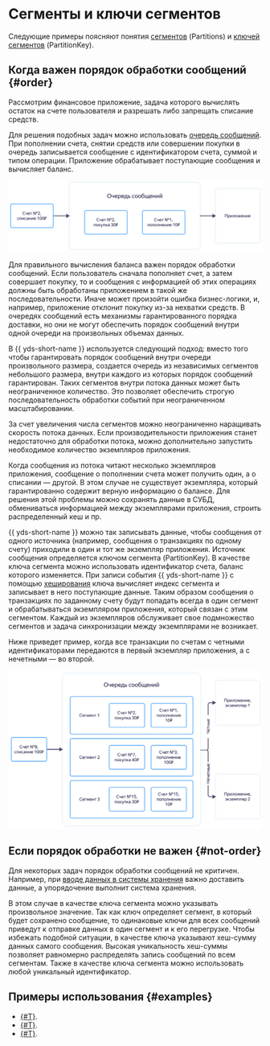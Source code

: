 # Сегменты и ключи сегментов

Следующие примеры поясняют понятия [сегментов](glossary.md#hard) (Partitions) и [ключей сегментов](glossary.md#partition-key) (PartitionKey).

## Когда важен порядок обработки сообщений {#order}

Рассмотрим финансовое приложение, задача которого вычислять остаток на счете пользователя и разрешать либо запрещать списание средств.

Для решения подобных задач можно использовать [очередь сообщений](../../message-queue/concepts/queue.md). При пополнении счета, снятии средств или совершении покупки в очередь записывается сообщение с идентификатором счета, суммой и типом операции. Приложение обрабатывает поступающие сообщения и вычисляет баланс.


![basic-design](../../_assets/data-streams/example-basic-design-rub.svg)




Для правильного вычисления баланса важен порядок обработки сообщений. Если пользователь сначала пополняет счет, а затем совершает покупку, то и сообщения с информацией об этих операциях должны быть обработаны приложением в такой же последовательности. Иначе может произойти ошибка бизнес-логики, и, например, приложение отклонит покупку из-за нехватки средств. В очередях сообщений есть механизмы гарантированного порядка доставки, но они не могут обеспечить порядок сообщений внутри одной очереди на произвольных объемах данных.

В {{ yds-short-name }} используется следующий подход: вместо того чтобы гарантировать порядок сообщений внутри очереди произвольного размера, создается очередь из независимых сегментов небольшого размера, внутри каждого из которых порядок сообщений гарантирован. Таких сегментов внутри потока данных может быть неограниченное количество. Это позволяет обеспечить строгую последовательность обработки событий при неограниченном масштабировании.

За счет увеличения числа сегментов можно неограниченно наращивать скорость потока данных. Если производительности приложения станет недостаточно для обработки потока, можно дополнительно запустить необходимое количество экземпляров приложения.

Когда сообщения из потока читают несколько экземпляров приложения, сообщение о пополнении счета может получить один, а о списании — другой. В этом случае не существует экземпляра, который гарантированно содержит верную информацию о балансе. Для решения этой проблемы можно сохранять данные в СУБД, обмениваться информацией между экземплярами приложения, строить распределенный кеш и пр.

{{ yds-short-name }} можно так записывать данные, чтобы сообщения от одного источника (например, сообщения о транзакциях по одному счету) приходили в один и тот же экземпляр приложения. Источник сообщения определяется ключом сегмента (PartitionKey). В качестве ключа сегмента можно использовать идентификатор счета, баланс которого изменяется. При записи события {{ yds-short-name }} с помощью [хеширования](https://ru.wikipedia.org/wiki/Хеш-сумма) ключа вычисляет индекс сегмента и записывает в него поступающие данные. Таким образом сообщения о транзакциях по заданному счету будут попадать всегда в один сегмент и обрабатываться экземпляром приложения, который связан с этим сегментом. Каждый из экземпляров обслуживает свое подмножество сегментов и задача синхронизации между экземплярами не возникает.

Ниже приведет пример, когда все транзакции по счетам с четными идентификаторами передаются в первый экземпляр приложения, а с нечетными — во второй.


![yds-design](../../_assets/data-streams/example-yds-design-rub.svg)




## Если порядок обработки не важен {#not-order}

Для некоторых задач порядок обработки сообщений не критичен. Например, при [вводе данных в системы хранения](../tutorials/data-ingestion.md) важно доставить данные, а упорядочение выполнит система хранения.

В этом случае в качестве ключа сегмента можно указывать произвольное значение. Так как ключ определяет сегмент, в который будет сохранено сообщение, то одинаковые ключи для всех сообщений приведут к отправке данных в один сегмент и к его перегрузке. Чтобы избежать подобной ситуации, в качестве ключа указывают хеш-сумму данных самого сообщения. Высокая уникальность хеш-суммы позволяет равномерно распределять запись сообщений по всем сегментам. Также в качестве ключа сегмента можно использовать любой уникальный идентификатор.

## Примеры использования {#examples}

* [{#T}](../tutorials/data-ingestion.md).
* [{#T}](../tutorials/yds-to-kafka.md).
* [{#T}](../tutorials/yds-to-ydb.md).